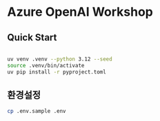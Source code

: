 # Azure OpenAI Workshop 

## Quick Start

```bash

uv venv .venv --python 3.12 --seed
source .venv/bin/activate
uv pip install -r pyproject.toml

```

## 환경설정

```bash
cp .env.sample .env
```

## 